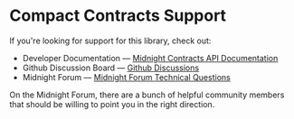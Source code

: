 # Compact Contracts Support

If you're looking for support for this library, check out:

* Developer Documentation &mdash; [Midnight Contracts API Documentation](https://docs.openzeppelin.com)
* Github Discussion Board &mdash; [Github Discussions](https://github.com/OpenZeppelin/midnight-contracts/discussions)
* Midnight Forum &mdash; [Midnight Forum Technical Questions](https://forum.midnight.network/t/about-the-technical-questions-category/11)

On the Midnight Forum, there are a bunch of helpful community members that should be willing to point you in the right direction.